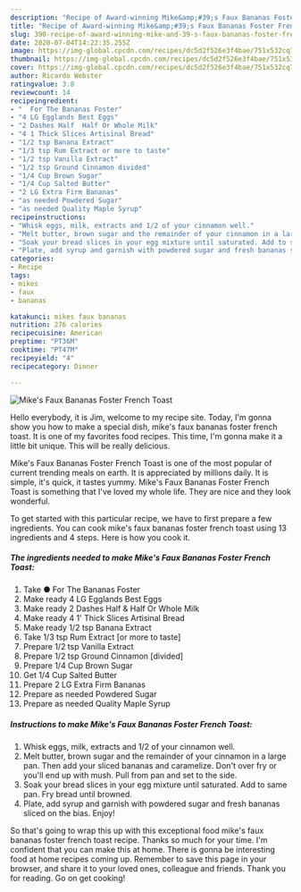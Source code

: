 ```yaml
---
description: "Recipe of Award-winning Mike&amp;#39;s Faux Bananas Foster French Toast"
title: "Recipe of Award-winning Mike&amp;#39;s Faux Bananas Foster French Toast"
slug: 390-recipe-of-award-winning-mike-and-39-s-faux-bananas-foster-french-toast
date: 2020-07-04T14:22:35.255Z
image: https://img-global.cpcdn.com/recipes/dc5d2f526e3f4bae/751x532cq70/mikes-faux-bananas-foster-french-toast-recipe-main-photo.jpg
thumbnail: https://img-global.cpcdn.com/recipes/dc5d2f526e3f4bae/751x532cq70/mikes-faux-bananas-foster-french-toast-recipe-main-photo.jpg
cover: https://img-global.cpcdn.com/recipes/dc5d2f526e3f4bae/751x532cq70/mikes-faux-bananas-foster-french-toast-recipe-main-photo.jpg
author: Ricardo Webster
ratingvalue: 3.8
reviewcount: 14
recipeingredient:
- "  For The Bananas Foster"
- "4 LG Egglands Best Eggs"
- "2 Dashes Half  Half Or Whole Milk"
- "4 1 Thick Slices Artisinal Bread"
- "1/2 tsp Banana Extract"
- "1/3 tsp Rum Extract or more to taste"
- "1/2 tsp Vanilla Extract"
- "1/2 tsp Ground Cinnamon divided"
- "1/4 Cup Brown Sugar"
- "1/4 Cup Salted Butter"
- "2 LG Extra Firm Bananas"
- "as needed Powdered Sugar"
- "as needed Quality Maple Syrup"
recipeinstructions:
- "Whisk eggs, milk, extracts and 1/2 of your cinnamon well."
- "Melt butter, brown sugar and the remainder of your cinnamon in a large pan. Then add your sliced bananas and caramelize. Don&#39;t over fry or you&#39;ll end up with mush. Pull from pan and set to the side."
- "Soak your bread slices in your egg mixture until saturated. Add to same pan. Fry bread until browned."
- "Plate, add syrup and garnish with powdered sugar and fresh bananas sliced on the bias. Enjoy!"
categories:
- Recipe
tags:
- mikes
- faux
- bananas

katakunci: mikes faux bananas 
nutrition: 276 calories
recipecuisine: American
preptime: "PT36M"
cooktime: "PT47M"
recipeyield: "4"
recipecategory: Dinner

---
```



![Mike&#39;s Faux Bananas Foster French Toast](https://img-global.cpcdn.com/recipes/dc5d2f526e3f4bae/751x532cq70/mikes-faux-bananas-foster-french-toast-recipe-main-photo.jpg)

Hello everybody, it is Jim, welcome to my recipe site. Today, I'm gonna show you how to make a special dish, mike&#39;s faux bananas foster french toast. It is one of my favorites food recipes. This time, I'm gonna make it a little bit unique. This will be really delicious.

Mike&#39;s Faux Bananas Foster French Toast is one of the most popular of current trending meals on earth. It is appreciated by millions daily. It is simple, it's quick, it tastes yummy. Mike&#39;s Faux Bananas Foster French Toast is something that I've loved my whole life. They are nice and they look wonderful.




To get started with this particular recipe, we have to first prepare a few ingredients. You can cook mike&#39;s faux bananas foster french toast using 13 ingredients and 4 steps. Here is how you cook it.

<!--inarticleads1-->

##### The ingredients needed to make Mike&#39;s Faux Bananas Foster French Toast:

1. Take  ● For The Bananas Foster
1. Make ready 4 LG Egglands Best Eggs
1. Make ready 2 Dashes Half &amp; Half Or Whole Milk
1. Make ready 4 1&#39; Thick Slices Artisinal Bread
1. Make ready 1/2 tsp Banana Extract
1. Take 1/3 tsp Rum Extract [or more to taste]
1. Prepare 1/2 tsp Vanilla Extract
1. Prepare 1/2 tsp Ground Cinnamon [divided]
1. Prepare 1/4 Cup Brown Sugar
1. Get 1/4 Cup Salted Butter
1. Prepare 2 LG Extra Firm Bananas
1. Prepare as needed Powdered Sugar
1. Prepare as needed Quality Maple Syrup




<!--inarticleads2-->

##### Instructions to make Mike&#39;s Faux Bananas Foster French Toast:

1. Whisk eggs, milk, extracts and 1/2 of your cinnamon well.
1. Melt butter, brown sugar and the remainder of your cinnamon in a large pan. Then add your sliced bananas and caramelize. Don&#39;t over fry or you&#39;ll end up with mush. Pull from pan and set to the side.
1. Soak your bread slices in your egg mixture until saturated. Add to same pan. Fry bread until browned.
1. Plate, add syrup and garnish with powdered sugar and fresh bananas sliced on the bias. Enjoy!




So that's going to wrap this up with this exceptional food mike&#39;s faux bananas foster french toast recipe. Thanks so much for your time. I'm confident that you can make this at home. There is gonna be interesting food at home recipes coming up. Remember to save this page in your browser, and share it to your loved ones, colleague and friends. Thank you for reading. Go on get cooking!
